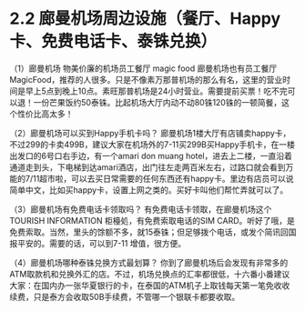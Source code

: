 # 2.2 廊曼机场周边设施（餐厅、Happy卡、免费电话卡、泰铢兑换）

（1）廊曼机场 物美价廉的机场员工餐厅 magic food
廊曼机场也有员工餐厅MagicFood，推荐的人很多。只是不像素万那普机场的那么有名，这里的营业时间是早上5点到晚上10点。素旺那普机场是24小时营业。需要提前买票！吃不完可以退！一份芒果饭约50泰铢。比起机场大厅内动不动80铢120铢的一顿简餐，这个性价比高太多！

（2）廊曼机场可以买到Happy手机卡吗？
廊曼机场1楼大厅有店铺卖happy卡，不过299的卡卖499B，建议大家在机场外的7-11买299B买Happy手机卡，在一楼出发口的6号口右手边，有一个amari don muang hotel，进去上二楼，一直沿着通道走到头，下电梯到达amari酒店，出门往左走两百米左右，过路口就会看到万能的7/11超市啦，可以去买日常需要的任何东西还有happy卡。里边有店员可以说简单中文，比如买happy卡，设置上网之类的。买好卡叫他们帮忙弄就可以了。

（3）廊曼机场有免费电话卡领取吗？
有免费电话卡领取，在廊曼机场这个 TOURISH INFORMATION 柜檯処，有免费索取电话的SIM CARD。听好了哦，是免费索取。当然，里头的馀额不多，就15泰铢；但足够拨个电话，或发个简讯回国报平安的。需要的话，可以到7-11 增值，很方便。


（4）廊曼机场哪种泰铢兑换方式最划算？
你到了廊曼机场后会发现有非常多的ATM取款机和兑换外汇的店。不过，机场兑换点的汇率都很低，十六番小番建议大家：在国内办一张华夏银行的卡，在泰国的ATM机子上取钱每天第一笔免收收续费，只是泰方会收取50B手续费，不管哪一个银联卡都要收取。
